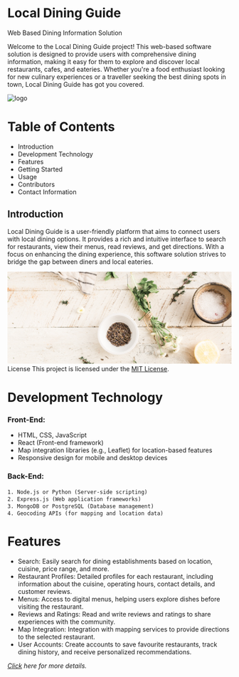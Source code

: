 # Local Dining Guide

Web Based Dining Information Solution

Welcome to the Local Dining Guide project! This web-based software solution is designed to
provide users with comprehensive dining information, making it easy for them to explore
and discover local restaurants, cafes, and eateries. Whether you're a food enthusiast looking
for new culinary experiences or a traveller seeking the best dining spots in town, Local
Dining Guide has got you covered.

![logo](https://bjet.org/assets/img/B-JET_Logo.png)
# Table of Contents
- Introduction
- Development Technology
- Features
- Getting Started
- Usage
- Contributors
- Contact Information

 ## Introduction
Local Dining Guide is a user-friendly platform that aims to connect users with local dining
options. It provides a rich and intuitive interface to search for restaurants, view their menus,
read reviews, and get directions. With a focus on enhancing the dining experience, this
software solution strives to bridge the gap between diners and local eateries.

![banner](/images/banner.jpg)
License
This project is licensed under the [MIT License](https://bjet.org/).

# **Development Technology**

### Front-End:

- HTML, CSS, JavaScript
- React (Front-end framework)
- Map integration libraries (e.g., Leaflet) for location-based features
- Responsive design for mobile and desktop devices

### Back-End:

    1. Node.js or Python (Server-side scripting) 
    2. Express.js (Web application frameworks) 
    3. MongoDB or PostgreSQL (Database management) 
    4. Geocoding APIs (for mapping and location data) 

# **Features**
- Search: Easily search for dining establishments based on location, cuisine, price range, and more. 
- Restaurant Profiles: Detailed profiles for each restaurant, including information about the cuisine, operating hours, contact details, and customer reviews.
- Menus: Access to digital menus, helping users explore dishes before visiting the restaurant. 
- Reviews and Ratings: Read and write reviews and ratings to share experiences with the community.
- Map Integration: Integration with mapping services to provide directions to the selected restaurant.
- User Accounts: Create accounts to save favourite restaurants, track dining history, and receive personalized recommendations. 

[*Click*](https://github.com/SahebRana/bjet13_group_2) *here for more details.*
